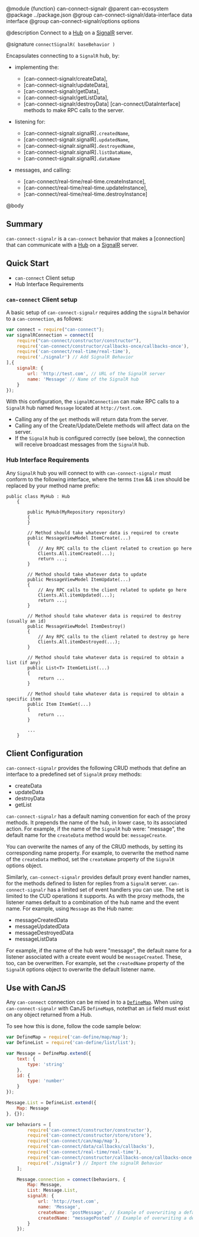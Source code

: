 @module {function} can-connect-signalr
@parent can-ecosystem
@package ../package.json
@group can-connect-signalr/data-interface data interface
@group can-connect-signalr/options options

@description Connect to a 
[Hub](https://docs.microsoft.com/en-us/aspnet/signalr/overview/guide-to-the-api/hubs-api-guide-server) on a 
[SignalR](https://docs.microsoft.com/en-us/aspnet/signalr/) server.

@signature `connectSignalR( baseBehavior )`

Encapsulates connecting to a `SignalR` hub, by:
 - implementing the:
   - [can-connect-signalr/createData], 
   - [can-connect-signalr/updateData], 
   - [can-connect-signalr/getData],
   - [can-connect-signalr/getListData],
   - [can-connect-signalr/destroyData]
   [can-connect/DataInterface] methods to make RPC calls to the server.
 - listening for:
   - [can-connect-signalr.signalR]`.createdName`, 
   - [can-connect-signalr.signalR]`.updatedName`,
   - [can-connect-signalr.signalR]`.destroyedName`,
   - [can-connect-signalr.signalR]`.listDataName`,
   - [can-connect-signalr.signalR]`.dataName`

 - messages, and calling:
   - [can-connect/real-time/real-time.createInstance],
   - [can-connect/real-time/real-time.updateInstance],
   - [can-connect/real-time/real-time.destroyInstance]

@body

## Summary

`can-connect-signalr` is a `can-connect` behavior that makes a [connection] that can communicate with a 
[Hub](https://docs.microsoft.com/en-us/aspnet/signalr/overview/guide-to-the-api/hubs-api-guide-server) on a 
[SignalR](https://docs.microsoft.com/en-us/aspnet/signalr/) server. 

## Quick Start

 - `can-connect` Client setup
 - Hub Interface Requirements

### `can-connect` Client setup

A basic setup of `can-connect-signalr` requires adding the `signalR` behavior to a `can-connection`, as follows:

```js
var connect = require("can-connect");
var signalRConnection = connect([
  	require("can-connect/constructor/constructor"), 
  	require('can-connect/constructor/callbacks-once/callbacks-once'),
  	require('can-connect/real-time/real-time'),
    require('./signalr') // Add SignalR Behavior
],{
    signalR: {
        url: 'http://test.com', // URL of the SignalR server
        name: 'Message' // Name of the SignalR hub
    }
});
```

With this configuration, the `signalRConnection` can make RPC calls to a `SignalR` hub named `Message` 
located at `http://test.com`. 

  - Calling any of the `get` methods will return data from the server. 
  - Calling any of the Create/Update/Delete methods will affect data on the server. 
  - If the `SignalR` hub is configured correctly (see below), the connection will receive broadcast messages from the `SignalR` hub.

### Hub Interface Requirements

Any `SignalR` hub you will connect to with `can-connect-signalr` must conform to the following interface, where the 
terms `Item` && `item` should be replaced by your method name prefix:


```c-sharp
public class MyHub : Hub
    {

        public MyHub(MyRepository repository)
        {
        }

		// Method should take whatever data is required to create
        public MessageViewModel ItemCreate(...)
        {
            // Any RPC calls to the client related to creation go here
            Clients.All.itemCreated(...);
            return ...;
        }

		// Method should take whatever data to update
        public MessageViewModel ItemUpdate(...)
        {
            // Any RPC calls to the client related to update go here
            Clients.All.itemUpdated(...);
            return ...;
        }

		// Method should take whatever data is required to destroy (usually an id)
        public MessageViewModel ItemDestroy()
        {
            // Any RPC calls to the client related to destroy go here
            Clients.All.itemDestroyed(...);
        }

		// Method should take whatever data is required to obtain a list (if any)
        public List<T> ItemGetList(...)
        {
            return ...
        }
        
        // Method should take whatever data is required to obtain a specific item
        public Item ItemGet(...)
        {
            return ...
        }

        ...
    }
```

## Client Configuration

`can-connect-signalr` provides the following CRUD methods that define an interface to a predefined set of
`SignalR` proxy methods:

 - createData
 - updateData
 - destroyData
 - getList
 
`can-connect-signalr` has a default naming convention for each of the proxy methods. It prepends the name of the hub,
in lower case, to its associated action. For example, if the name of the `SignalR` hub were: "message", the default
name for the `createData` method would be: `messageCreate`.

You can overwrite the names of any of the CRUD methods, by setting its corresponding name property. For example,
to overwrite the method name of the `createData` method, set the `createName` property of the `SignalR` options
object.

Similarly, `can-connect-signalr` provides default proxy event handler names, for the methods defined to listen for replies
from a `SignalR` server. `can-connect-signalr` has a limited set of event handlers you can use. The set is limited to
the CUD operations it supports. As with the proxy methods, the listener names default to a combination of the hub name
and the event name. For example, using `Message` as the Hub name:

 - messageCreatedData
 - messageUpdatedData
 - messageDestroyedData
 - messageListData
 
For example, if the name of the hub were "message", the default name for a listener associated with a create event 
would be `messageCreated`. These, too, can be overwritten. For example, set the `createdName` property of the `SignalR`
options object to overwrite the default listener name.

## Use with CanJS

Any `can-connect` connection can be mixed in to a [`DefineMap`](DefineMap). When using `can-connect-signalr` 
with CanJS `DefineMap`s, notethat an `id` field must exist on any object returned from a Hub. 

To see how this is done, follow the code sample below:

```js
var DefineMap = require('can-define/map/map');
var DefineList = require('can-define/list/list');

var Message = DefineMap.extend({
	text: {
		type: 'string'
	},
	id: {
		type: 'number'
	}
});

Message.List = DefineList.extend({
	Map: Message
}, {});

var behaviors = [
		require('can-connect/constructor/constructor'),
		require('can-connect/constructor/store/store'),
		require('can-connect/can/map/map'),
		require('can-connect/data/callbacks/callbacks'),
		require('can-connect/real-time/real-time'),
		require('can-connect/constructor/callbacks-once/callbacks-once'),
		require('./signalr') // Import the signalR Behavior
	];

	Message.connection = connect(behaviors, {
		Map: Message,
		List: Message.List,
		signalR: {
			url: 'http://test.com',
			name: 'Message',
			createName: 'postMessage', // Example of overwriting a default method name.
			createdName: "messagePosted" // Example of overwriting a default listener name. 
		}
	});
```
